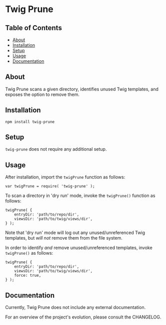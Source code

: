 # Twig Prune

## Table of Contents
- [About](#about)
- [Installation](#installation)
- [Setup](#setup)
- [Usage](#usage)
- [Documentation](#documentation)

## About
Twig Prune scans a given directory, identifies unused Twig templates, and exposes the option to remove them.

## Installation
```
npm install twig-prune
```

## Setup
`twig-prune` does not require any additional setup.

## Usage
After installation, import the `twigPrune` function as follows:

```
var twigPrune = require( 'twig-prune' );
```

To scan a directory in 'dry run' mode, invoke the `twigPrune()` function as follows:

```
twigPrune( {
    entryDir: 'path/to/repo/dir',
    viewsDir: 'path/to/twig/views/dir',
} );
```

Note that 'dry run' mode will log out any unused/unreferenced Twig templates, but *will not* remove them from the file system.

In order to identify *and* remove unused/unreferenced templates, invoke `twigPrune()` as follows:

```
twigPrune( {
    entryDir: 'path/to/repo/dir',
    viewsDir: 'path/to/twig/views/dir',
    force: true,
} );
```

## Documentation
Currently, Twig Prune does not include any external documentation.

For an overview of the project's evolution, please consult the CHANGELOG.
